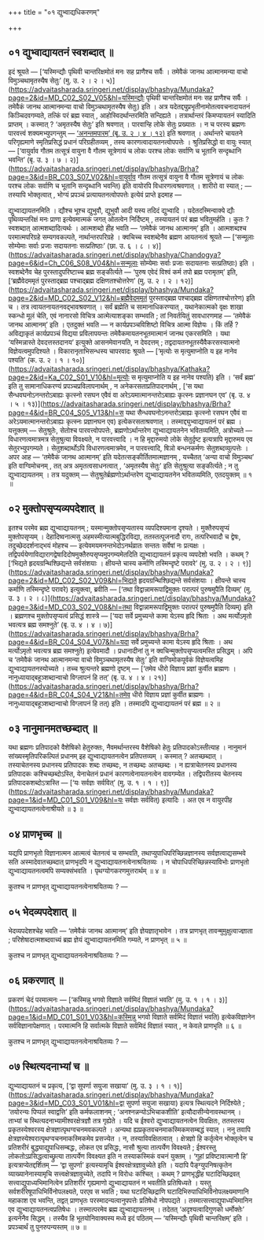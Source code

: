+++
title = "०१ द्युभ्वाद्यधिकरणम्"

+++

## ०१ द्युभ्वाद्यायतनं स्वशब्दात् ॥

इदं श्रूयते — [‘यस्मिन्द्यौः पृथिवी चान्तरिक्षमोतं मनः सह प्राणैश्च सर्वैः । तमेवैकं जानथ आत्मानमन्या वाचो विमुञ्चथामृतस्यैष सेतुः’ (मु. उ. २ । २ । ५)](https://advaitasharada.sringeri.net/display/bhashya/Mundaka?page=2&id=MD_C02_S02_V05&hl=यस्मिन्द्यौः पृथिवी चान्तरिक्षमोतं मनः सह प्राणैश्च सर्वैः । तमेवैकं जानथ आत्मानमन्या वाचो विमुञ्चथामृतस्यैष सेतुः) इति । अत्र यदेतद्द्युप्रभृतीनामोतत्ववचनादायतनं किञ्चिदवगम्यते, तत्किं परं ब्रह्म स्यात् , आहोस्विदर्थान्तरमिति सन्दिह्यते । तत्रार्थान्तरं किमप्यायतनं स्यादिति प्राप्तम् । कस्मात् ? ‘अमृतस्यैष सेतुः’ इति श्रवणात् । पारवान्हि लोके सेतुः प्रख्यातः । न च परस्य ब्रह्मणः पारवत्त्वं शक्यमभ्युपगन्तुम् — [‘अनन्तमपारम्’ (बृ. उ. २ । ४ । १२)](https://advaitasharada.sringeri.net/display/bhashya/Brha?page=2&id=BR_C02_S04_V12&hl=अनन्तमपारम्) इति श्रवणात् । अर्थान्तरे चायतने परिगृह्यमाणे स्मृतिप्रसिद्धं प्रधानं परिग्रहीतव्यम् , तस्य कारणत्वादायतनत्वोपपत्तेः । श्रुतिप्रसिद्धो वा वायुः स्यात् — [‘वायुर्वाव गौतम तत्सूत्रं वायुना वै गौतम सूत्रेणायं च लोकः परश्च लोकः सर्वाणि च भूतानि सन्दृब्धानि भवन्ति’ (बृ. उ. ३ । ७ । २)](https://advaitasharada.sringeri.net/display/bhashya/Brha?page=3&id=BR_C03_S07_V02&hl=वायुर्वाव गौतम तत्सूत्रं वायुना वै गौतम सूत्रेणायं च लोकः परश्च लोकः सर्वाणि च भूतानि सन्दृब्धानि भवन्ति) इति वायोरपि विधारणत्वश्रवणात् । शारीरो वा स्यात् ; — तस्यापि भोक्तृत्वात् , भोग्यं प्रपञ्चं प्रत्यायतनत्वोपपत्तेः इत्येवं प्राप्ते इदमाह —

द्युभ्वाद्यायतनमिति । द्यौश्च भूश्च द्युभुवौ, द्युभुवौ आदी यस्य तदिदं द्युभ्वादि । यदेतदस्मिन्वाक्ये द्यौः पृथिव्यन्तरिक्षं मनः प्राणा इत्येवमात्मकं जगत् ओतत्वेन निर्दिष्टम् , तस्यायतनं परं ब्रह्म भवितुमर्हति । कुतः ? स्वशब्दात् आत्मशब्दादित्यर्थः । आत्मशब्दो हीह भवति — ‘तमेवैकं जानथ आत्मानम्’ इति । आत्मशब्दश्च परमात्मपरिग्रहे सम्यगवकल्पते, नार्थान्तरपरिग्रहे । क्वचिच्च स्वशब्देनैव ब्रह्मण आयतनत्वं श्रूयते — [‘सन्मूलाः सोम्येमाः सर्वाः प्रजाः सदायतनाः सत्प्रतिष्ठाः’ (छा. उ. ६ । ८ । ४)](https://advaitasharada.sringeri.net/display/bhashya/Chandogya?page=6&id=Ch_C06_S08_V04&hl=सन्मूलाः सोम्येमाः सर्वाः प्रजाः सदायतनाः सत्प्रतिष्ठाः) इति । स्वशब्देनैव चेह पुरस्तादुपरिष्टाच्च ब्रह्म सङ्कीर्त्यते — ‘पुरुष एवेदं विश्वं कर्म तपो ब्रह्म परामृतम्’ इति, [‘ब्रह्मैवेदममृतं पुरस्ताद्ब्रह्म पश्चाद्ब्रह्म दक्षिणतश्चोत्तरेण’ (मु. उ. २ । २ । १२)](https://advaitasharada.sringeri.net/display/bhashya/Mundaka?page=2&id=MD_C02_S02_V12&hl=ब्रह्मैवेदममृतं पुरस्ताद्ब्रह्म पश्चाद्ब्रह्म दक्षिणतश्चोत्तरेण) इति च । तत्र त्वायतनायतनवद्भावश्रवणात् । सर्वं ब्रह्मेति च सामानाधिकरण्यात् , यथानेकात्मको वृक्षः शाखा स्कन्धो मूलं चेति, एवं नानारसो विचित्र आत्मेत्याशङ्का सम्भवति ; तां निवर्तयितुं सावधारणमाह — ‘तमेवैकं जानथ आत्मानम्’ इति । एतदुक्तं भवति — न कार्यप्रपञ्चविशिष्टो विचित्र आत्मा विज्ञेयः । किं तर्हि ? अविद्याकृतं कार्यप्रपञ्चं विद्यया प्रविलापयन्तः तमेवैकमायतनभूतमात्मानं जानथ एकरसमिति । यथा ‘यस्मिन्नास्ते देवदत्तस्तदानय’ इत्युक्ते आसनमेवानयति, न देवदत्तम् ; तद्वदायतनभूतस्यैवैकरसस्यात्मनो विज्ञेयत्वमुपदिश्यते । विकारानृताभिसन्धस्य चापरवादः श्रूयते — [‘मृत्योः स मृत्युमाप्नोति य इह नानेव पश्यति’ (क. उ. २ । १ । १०)](https://advaitasharada.sringeri.net/display/bhashya/Kathaka?page=2&id=Ka_C02_S01_V10&hl=मृत्योः स मृत्युमाप्नोति य इह नानेव पश्यति) इति । ‘सर्वं ब्रह्म’ इति तु सामानाधिकरण्यं प्रपञ्चप्रविलापनार्थम् , न अनेकरसताप्रतिपादनार्थम् , [‘स यथा सैन्धवघनोऽनन्तरोऽबाह्यः कृत्स्नो रसघन एवैवं वा अरेऽयमात्मानन्तरोऽबाह्यः कृत्स्नः प्रज्ञानघन एव’ (बृ. उ. ४ । ५ । १३)](https://advaitasharada.sringeri.net/display/bhashya/Brha?page=4&id=BR_C04_S05_V13&hl=स यथा सैन्धवघनोऽनन्तरोऽबाह्यः कृत्स्नो रसघन एवैवं वा अरेऽयमात्मानन्तरोऽबाह्यः कृत्स्नः प्रज्ञानघन एव) इत्येकरसताश्रवणात् । तस्माद्द्युभ्वाद्यायतनं परं ब्रह्म । यत्तूक्तम् — सेतुश्रुतेः, सेतोश्च पारवत्त्वोपपत्तेः, ब्रह्मणोऽर्थान्तरेण द्युभ्वाद्यायतनेन भवितव्यमिति, अत्रोच्यते — विधारणत्वमात्रमत्र सेतुश्रुत्या विवक्ष्यते, न पारवत्त्वादि । न हि मृद्दारुमयो लोके सेतुर्दृष्ट इत्यत्रापि मृद्दारुमय एव सेतुरभ्युपगम्यते । सेतुशब्दार्थोऽपि विधारणत्वमात्रमेव, न पारवत्त्वादि, षिञो बन्धनकर्मणः सेतुशब्दव्युत्पत्तेः । अपर आह — ‘तमेवैकं जानथ आत्मानम्’ इति यदेतत्सङ्कीर्तितमात्मज्ञानम् , यच्चैतत् ‘अन्या वाचो विमुञ्चथ’ इति वाग्विमोचनम् , तत् अत्र अमृतत्वसाधनत्वात् , ‘अमृतस्यैष सेतुः’ इति सेतुश्रुत्या सङ्कीर्त्यते ; न तु द्युभ्वाद्यायतनम् । तत्र यदुक्तम् — सेतुश्रुतेर्ब्रह्मणोऽर्थान्तरेण द्युभ्वाद्यायतनेन भवितव्यमिति, एतदयुक्तम् ॥ १ ॥

## ०२ मुक्तोपसृप्यव्यपदेशात् ॥

इतश्च परमेव ब्रह्म द्युभ्वाद्यायतनम् ; यस्मान्मुक्तोपसृप्यतास्य व्यपदिश्यमाना दृश्यते । मुक्तैरुपसृप्यं मुक्तोपसृप्यम् । देहादिष्वनात्मसु अहमस्मीत्यात्मबुद्धिरविद्या, ततस्तत्पूजनादौ रागः, तत्परिभवादौ च द्वेषः, तदुच्छेददर्शनाद्भयं मोहश्च — इत्येवमयमनन्तभेदोऽनर्थव्रातः सन्ततः सर्वेषां नः प्रत्यक्षः । तद्विपर्ययेणाविद्यारागद्वेषादिदोषमुक्तैरुपसृप्यमुपगम्यमेतदिति द्युभ्वाद्यायतनं प्रकृत्य व्यपदेशो भवति । कथम् ? [‘भिद्यते हृदयग्रन्थिश्छिद्यन्ते सर्वसंशयाः । क्षीयन्ते चास्य कर्माणि तस्मिन्दृष्टे परावरे’ (मु. उ. २ । २ । ९)](https://advaitasharada.sringeri.net/display/bhashya/Mundaka?page=2&id=MD_C02_S02_V09&hl=भिद्यते हृदयग्रन्थिश्छिद्यन्ते सर्वसंशयाः । क्षीयन्ते चास्य कर्माणि तस्मिन्दृष्टे परावरे) इत्युक्त्वा, ब्रवीति — [‘तथा विद्वान्नामरूपाद्विमुक्तः परात्परं पुरुषमुपैति दिव्यम्’ (मु. उ. ३ । २ । ८)](https://advaitasharada.sringeri.net/display/bhashya/Mundaka?page=3&id=MD_C03_S02_V08&hl=तथा विद्वान्नामरूपाद्विमुक्तः परात्परं पुरुषमुपैति दिव्यम्) इति । ब्रह्मणश्च मुक्तोपसृप्यत्वं प्रसिद्धं शास्त्रे — [‘यदा सर्वे प्रमुच्यन्ते कामा येऽस्य हृदि श्रिताः । अथ मर्त्योऽमृतो भवत्यत्र ब्रह्म समश्नुते’ (बृ. उ. ४ । ४ । ७)](https://advaitasharada.sringeri.net/display/bhashya/Brha?page=4&id=BR_C04_S04_V07&hl=यदा सर्वे प्रमुच्यन्ते कामा येऽस्य हृदि श्रिताः । अथ मर्त्योऽमृतो भवत्यत्र ब्रह्म समश्नुते) इत्येवमादौ । प्रधानादीनां तु न क्वचिन्मुक्तोपसृप्यत्वमस्ति प्रसिद्धम् । अपि च ‘तमेवैकं जानथ आत्मानमन्या वाचो विमुञ्चथामृतस्यैष सेतुः’ इति वाग्विमोकपूर्वकं विज्ञेयत्वमिह द्युभ्वाद्यायतनस्योच्यते । तच्च श्रुत्यन्तरे ब्रह्मणो दृष्टम् — [‘तमेव धीरो विज्ञाय प्रज्ञां कुर्वीत ब्राह्मणः । नानुध्यायाद्बहूञ्शब्दान्वाचो विग्लापनं हि तत्’ (बृ. उ. ४ । ४ । २१)](https://advaitasharada.sringeri.net/display/bhashya/Brha?page=4&id=BR_C04_S04_V21&hl=तमेव धीरो विज्ञाय प्रज्ञां कुर्वीत ब्राह्मणः । नानुध्यायाद्बहूञ्शब्दान्वाचो विग्लापनं हि तत्) इति । तस्मादपि द्युभ्वाद्यायतनं परं ब्रह्म ॥ २ ॥

## ०३ नानुमानमतच्छब्दात् ॥

यथा ब्रह्मणः प्रतिपादको वैशेषिको हेतुरुक्तः, नैवमर्थान्तरस्य वैशेषिको हेतुः प्रतिपादकोऽस्तीत्याह । नानुमानं सांख्यस्मृतिपरिकल्पितं प्रधानम् इह द्युभ्वाद्यायतनत्वेन प्रतिपत्तव्यम् । कस्मात् ? अतच्छब्दात् । तस्याचेतनस्य प्रधानस्य प्रतिपादकः शब्दः तच्छब्दः, न तच्छब्दः अतच्छब्दः । न ह्यत्राचेतनस्य प्रधानस्य प्रतिपादकः कश्चिच्छब्दोऽस्ति, येनाचेतनं प्रधानं कारणत्वेनायतनत्वेन वावगम्येत । तद्विपरीतस्य चेतनस्य प्रतिपादकशब्दोऽत्रास्ति — [‘यः सर्वज्ञः सर्ववित्’ (मु. उ. १ । १ । ९)](https://advaitasharada.sringeri.net/display/bhashya/Mundaka?page=1&id=MD_C01_S01_V09&hl=यः सर्वज्ञः सर्ववित्) इत्यादिः । अत एव न वायुरपीह द्युभ्वाद्यायतनत्वेनाश्रीयते ॥ ३ ॥

## ०४ प्राणभृच्च ॥

यद्यपि प्राणभृतो विज्ञानात्मन आत्मत्वं चेतनत्वं च सम्भवति, तथाप्युपाधिपरिच्छिन्नज्ञानस्य सर्वज्ञत्वाद्यसम्भवे सति अस्मादेवातच्छब्दात् प्राणभृदपि न द्युभ्वाद्यायतनत्वेनाश्रयितव्यः । न चोपाधिपरिच्छिन्नस्याविभोः प्राणभृतो द्युभ्वाद्यायतनत्वमपि सम्यक्संभवति । पृथग्योगकरणमुत्तरार्थम् ॥ ४ ॥

कुतश्च न प्राणभृत् द्युभ्वाद्यायतनत्वेनाश्रयितव्यः ? —

## ०५ भेदव्यपदेशात् ॥

भेदव्यपदेशश्चेह भवति — ‘तमेवैकं जानथ आत्मानम्’ इति ज्ञेयज्ञातृभावेन । तत्र प्राणभृत् तावन्मुमुक्षुत्वाज्ज्ञाता ; परिशेषादात्मशब्दवाच्यं ब्रह्म ज्ञेयं द्युभ्वाद्यायतनमिति गम्यते, न प्राणभृत् ॥ ५ ॥

कुतश्च न प्राणभृत् द्युभ्वाद्यायतनत्वेनाश्रयितव्यः ? —

## ०६ प्रकरणात् ॥

प्रकरणं चेदं परमात्मनः — [‘कस्मिन्नु भगवो विज्ञाते सर्वमिदं विज्ञातं भवति’ (मु. उ. १ । १ । ३)](https://advaitasharada.sringeri.net/display/bhashya/Mundaka?page=1&id=MD_C01_S01_V03&hl=कस्मिन्नु भगवो विज्ञाते सर्वमिदं विज्ञातं भवति) इत्येकविज्ञानेन सर्वविज्ञानापेक्षणात् । परमात्मनि हि सर्वात्मके विज्ञाते सर्वमिदं विज्ञातं स्यात् , न केवले प्राणभृति ॥ ६ ॥

कुतश्च न प्राणभृत् द्युभ्वाद्यायतनत्वेनाश्रयितव्यः ? —

## ०७ स्थित्यदनाभ्यां च ॥

द्युभ्याद्यायतनं च प्रकृत्य, [‘द्वा सुपर्णा सयुजा सखाया’ (मु. उ. ३ । १ । १)](https://advaitasharada.sringeri.net/display/bhashya/Mundaka?page=3&id=MD_C03_S01_V01&hl=द्वा सुपर्णा सयुजा सखाया) इत्यत्र स्थित्यदने निर्दिश्येते ; ‘तयोरन्यः पिप्पलं स्वाद्वत्ति’ इति कर्मफलाशनम् ; ‘अनश्नन्नन्योऽभिचाकशीति’ इत्यौदासीन्येनावस्थानम् । ताभ्यां च स्थित्यदनाभ्यामीश्वरक्षेत्रज्ञौ तत्र गृह्येते । यदि च ईश्वरो द्युभ्वाद्यायतनत्वेन विवक्षितः, ततस्तस्य प्रकृतस्येश्वरस्य क्षेत्रज्ञात्पृथग्वचनमवकल्पते । अन्यथा ह्यप्रकृतवचनमाकस्मिकमसम्बद्धं स्यात् । ननु तवापि क्षेत्रज्ञस्येश्वरात्पृथग्वचनमाकस्मिकमेव प्रसज्येत । न, तस्याविवक्षितत्वात् । क्षेत्रज्ञो हि कर्तृत्वेन भोक्तृत्वेन च प्रतिशरीरं बुद्ध्याद्युपाधिसम्बद्धः, लोकत एव प्रसिद्धः, नासौ श्रुत्या तात्पर्येण विवक्ष्यते ; ईश्वरस्तु लोकतोऽप्रसिद्धत्वाच्छ्रुत्या तात्पर्येण विवक्ष्यत इति न तस्याकस्मिकं वचनं युक्तम् । ‘गुहां प्रविष्टावात्मानौ हि’ इत्यत्राप्येतद्दर्शितम् — ‘द्वा सुपर्णा’ इत्यस्यामृचि ईश्वरक्षेत्रज्ञावुच्येते इति । यदापि पैङ्ग्युपनिषत्कृतेन व्याख्यानेनास्यामृचि सत्त्वक्षेत्रज्ञावुच्येते, तदापि न विरोधः कश्चित् । कथम् ? प्राणभृद्धीह घटादिच्छिद्रवत् सत्त्वाद्युपाध्यभिमानित्वेन प्रतिशरीरं गृह्यमाणो द्युभ्वाद्यायतनं न भवतीति प्रतिषिध्यते । यस्तु सर्वशरीरेषूपाधिभिर्विनोपलक्ष्यते, परएव स भवति ; यथा घटादिच्छिद्राणि घटादिभिरुपाधिभिर्विनोपलक्ष्यमाणानि महाकाश एव भवन्ति, तद्वत् प्राणभृतः परस्मादन्यत्वानुपपत्तेः प्रतिषेधो नोपपद्यते । तस्मात्सत्त्वाद्युपाध्यभिमानिन एव द्युभ्वाद्यायतनत्वप्रतिषेधः । तस्मात्परमेव ब्रह्म द्युभ्वाद्यायतनम् । तदेतत् ‘अदृश्यत्वादिगुणको धर्मोक्तेः’ इत्यनेनैव सिद्धम् । तस्यैव हि भूतयोनिवाक्यस्य मध्ये इदं पठितम् — ‘यस्मिन्द्यौः पृथिवी चान्तरिक्षम्’ इति । प्रपञ्चार्थं तु पुनरुपन्यस्तम् ॥ ७ ॥
